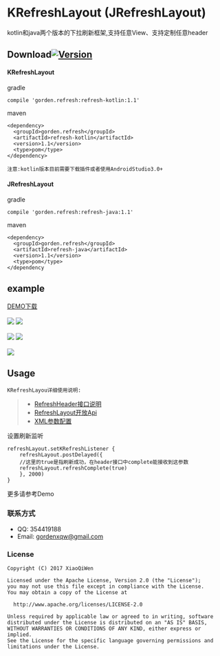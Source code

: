 # KRefreshLayout (JRefreshLayout)
kotlin和java两个版本的下拉刷新框架,支持任意View、支持定制任意header
## Download[![Version](https://img.shields.io/badge/release-1.1-green.svg)](https://github.com/XiaoQiWen/KRefreshLayout/releases)
#### KRefreshLayout
gradle
```
compile 'gorden.refresh:refresh-kotlin:1.1'
```
maven
```
<dependency>
  <groupId>gorden.refresh</groupId>
  <artifactId>refresh-kotlin</artifactId>
  <version>1.1</version>
  <type>pom</type>
</dependency>
```
``注意:kotlin版本目前需要下载插件或者使用AndroidStudio3.0+``</br>
#### JRefreshLayout
gradle
```
compile 'gorden.refresh:refresh-java:1.1'
```
maven
```
<dependency>
  <groupId>gorden.refresh</groupId>
  <artifactId>refresh-java</artifactId>
  <version>1.1</version>
  <type>pom</type>
</dependency
```
## example
[DEMO下载](https://github.com/XiaoQiWen/Resources/raw/master/KRefreshLayout/demo.apk)</br></br>
![](https://github.com/XiaoQiWen/IMG/raw/master/KRefreshLayout/gif0.gif)
![](https://github.com/XiaoQiWen/IMG/raw/master/KRefreshLayout/gif1.gif)
</br></br>
![](https://github.com/XiaoQiWen/IMG/raw/master/KRefreshLayout/gif2.gif)
![](https://github.com/XiaoQiWen/IMG/raw/master/KRefreshLayout/gif3.gif)
</br></br>
![](https://github.com/XiaoQiWen/IMG/raw/master/KRefreshLayout/gif4.gif)
## Usage
``KRefreshLayou详细使用说明:``
>* [RefreshHeader接口说明](https://github.com/XiaoQiWen/KRefreshLayout/wiki/RefreshHeader%E6%96%B9%E6%B3%95%E8%AF%B4%E6%98%8E)
>* [RefreshLayout开放Api](https://github.com/XiaoQiWen/KRefreshLayout/wiki/RefreshLayout%E5%BC%80%E6%94%BEApi)
>* [XML参数配置](https://github.com/XiaoQiWen/KRefreshLayout/wiki/RefreshHeader-XML%E5%8F%AF%E9%85%8D%E7%BD%AE%E5%8F%82%E6%95%B0)

设置刷新监听
```
refreshLayout.setKRefreshListener {
    refreshLayout.postDelayed({
    //这里的true是指刷新成功，在header接口中complete能接收到这参数
    refreshLayout.refreshComplete(true)
    }, 2000)
}
```
更多请参考Demo
### 联系方式
* QQ:   354419188
* Email:    gordenxqw@gmail.com

### License
    Copyright (C) 2017 XiaoQiWen

    Licensed under the Apache License, Version 2.0 (the "License");
    you may not use this file except in compliance with the License.
    You may obtain a copy of the License at

      http://www.apache.org/licenses/LICENSE-2.0

    Unless required by applicable law or agreed to in writing, software
    distributed under the License is distributed on an "AS IS" BASIS,
    WITHOUT WARRANTIES OR CONDITIONS OF ANY KIND, either express or implied.
    See the License for the specific language governing permissions and
    limitations under the License.
